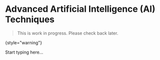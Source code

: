 # Advanced Artificial Intelligence (AI) Techniques

> This is work in progress. Please check back later.
> 
{style="warning"}

Start typing here...